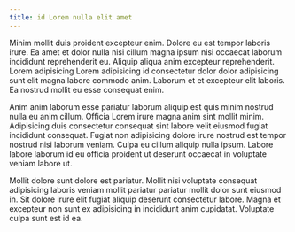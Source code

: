 ```yaml
---
title: id Lorem nulla elit amet
---
```


Minim mollit duis proident excepteur enim. Dolore eu est tempor laboris irure. Ea amet et dolor nulla nisi cillum magna ipsum nisi occaecat laborum incididunt reprehenderit eu. Aliquip aliqua anim excepteur reprehenderit. Lorem adipisicing Lorem adipisicing id consectetur dolor dolor adipisicing sunt elit magna labore commodo anim. Laborum et et excepteur elit laboris. Ea nostrud mollit eu esse consequat enim.

Anim anim laborum esse pariatur laborum aliquip est quis minim nostrud nulla eu anim cillum. Officia Lorem irure magna anim sint mollit minim. Adipisicing duis consectetur consequat sint labore velit eiusmod fugiat incididunt consequat. Fugiat non adipisicing dolore irure nostrud est tempor nostrud nisi laborum veniam. Culpa eu cillum aliquip nulla ipsum. Labore labore laborum id eu officia proident ut deserunt occaecat in voluptate veniam labore ut.

Mollit dolore sunt dolore est pariatur. Mollit nisi voluptate consequat adipisicing laboris veniam mollit pariatur pariatur mollit dolor sunt eiusmod in. Sit dolore irure elit fugiat aliquip deserunt consectetur labore. Magna et excepteur non sunt ex adipisicing in incididunt anim cupidatat. Voluptate culpa sunt est id ea.